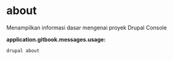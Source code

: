 # about
Menampilkan informasi dasar mengenai proyek Drupal Console

**application.gitbook.messages.usage:**
```
drupal about
```
